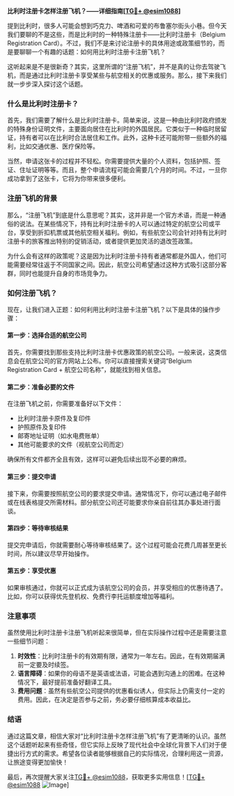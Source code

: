 **比利时注册卡怎样注册飞机？——详细指南[[TG💪+ @esim1088](https://t.me/s/esim1088)]**

提到比利时，很多人可能会想到巧克力、啤酒和可爱的布鲁塞尔街头小巷。但今天我们要聊的不是这些，而是比利时的一种特殊注册卡——比利时注册卡（Belgium Registration Card）。不过，我们不是来讨论注册卡的具体用途或政策细节的，而是要聊聊一个有趣的话题：如何用比利时注册卡注册飞机？

这听起来是不是很新奇？其实，这里所谓的“注册飞机”，并不是真的让你去驾驶飞机，而是通过比利时注册卡享受某些与航空相关的优惠或服务。那么，接下来我们就一步步深入探讨这个话题。

### 什么是比利时注册卡？

首先，我们需要了解什么是比利时注册卡。简单来说，这是一种由比利时政府颁发的特殊身份证明文件，主要面向居住在比利时的外国居民。它类似于一种临时居留证，持有者可以在比利时合法居住和工作。此外，这种卡还可能附带一些额外的福利，比如交通优惠、医疗保险等。

当然，申请这张卡的过程并不轻松。你需要提供大量的个人资料，包括护照、签证、住址证明等等。而且，整个申请流程可能会需要几个月的时间。不过，一旦你成功拿到了这张卡，它将为你带来很多便利。

### 注册飞机的背景

那么，“注册飞机”到底是什么意思呢？其实，这并非是一个官方术语，而是一种通俗的说法。在某些情况下，持有比利时注册卡的人可以通过特定的航空公司或平台，享受到折扣机票或其他航空相关福利。例如，有些航空公司会针对持有比利时注册卡的旅客推出特别的促销活动，或者提供更加灵活的退改签政策。

为什么会有这样的政策呢？这是因为比利时注册卡持有者通常都是外国人，他们可能需要经常往返于不同国家之间。因此，航空公司希望通过这种方式吸引这部分客群，同时也能提升自身的市场竞争力。

### 如何注册飞机？

现在，让我们进入正题：如何利用比利时注册卡注册飞机？以下是具体的操作步骤：

#### 第一步：选择合适的航空公司
首先，你需要找到那些支持比利时注册卡优惠政策的航空公司。一般来说，这类信息会在航空公司的官方网站上公布。你可以直接搜索关键词“Belgium Registration Card + 航空公司名称”，就能找到相关信息。

#### 第二步：准备必要的文件
在注册飞机之前，你需要准备好以下文件：
- 比利时注册卡原件及复印件
- 护照原件及复印件
- 邮寄地址证明（如水电费账单）
- 其他可能要求的文件（视航空公司而定）

确保所有文件都齐全且有效，这样可以避免后续出现不必要的麻烦。

#### 第三步：提交申请
接下来，你需要按照航空公司的要求提交申请。通常情况下，你可以通过电子邮件或在线表格提交所需材料。部分航空公司还可能要求你亲自前往其办事处进行面谈。

#### 第四步：等待审核结果
提交完申请后，你就需要耐心等待审核结果了。这个过程可能会花费几周甚至更长时间，所以建议尽早开始操作。

#### 第五步：享受优惠
如果审核通过，你就可以正式成为该航空公司的会员，并享受相应的优惠待遇了。比如，你可以获得优先登机权、免费行李托运额度增加等福利。

### 注意事项

虽然使用比利时注册卡注册飞机听起来很简单，但在实际操作过程中还是需要注意一些细节问题：
1. **时效性**：比利时注册卡的有效期有限，通常为一年左右。因此，在有效期届满前一定要及时续签。
2. **语言障碍**：如果你的母语不是英语或法语，可能会遇到沟通上的困难。在这种情况下，最好提前准备好翻译工具。
3. **费用问题**：虽然有些航空公司提供的优惠看似诱人，但实际上仍需支付一定的费用。因此，在决定是否参与之前，务必要仔细核算成本收益比。

### 结语

通过这篇文章，相信大家对“比利时注册卡怎样注册飞机”有了更清晰的认识。虽然这个话题听起来有些奇怪，但它实际上反映了现代社会中全球化背景下人们对于便捷出行方式的需求。希望各位读者能够根据自己的实际情况，合理利用这一资源，让旅途变得更加愉快！

最后，再次提醒大家关注[TG💪+ @esim1088](https://t.me/s/esim1088)，获取更多实用信息！[[TG💪+ @esim1088](https://t.me/s/esim1088) ![Image](https://i.postimg.cc/4NQfJmqS/Snipaste-2025-05-13-00-14-12.png)]